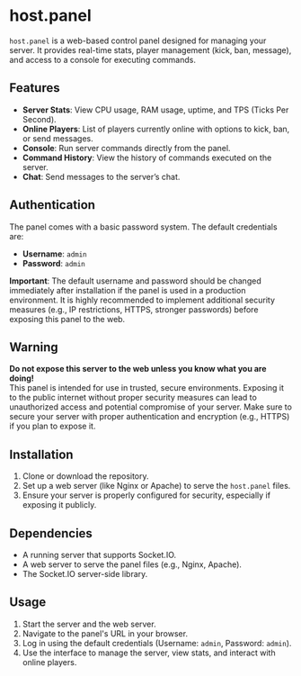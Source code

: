 # host.panel

`host.panel` is a web-based control panel designed for managing your server. It provides real-time stats, player management (kick, ban, message), and access to a console for executing commands. 

## Features
- **Server Stats**: View CPU usage, RAM usage, uptime, and TPS (Ticks Per Second).
- **Online Players**: List of players currently online with options to kick, ban, or send messages.
- **Console**: Run server commands directly from the panel.
- **Command History**: View the history of commands executed on the server.
- **Chat**: Send messages to the server’s chat.

## Authentication
The panel comes with a basic password system. The default credentials are:
- **Username**: `admin`
- **Password**: `admin`

**Important**: The default username and password should be changed immediately after installation if the panel is used in a production environment. It is highly recommended to implement additional security measures (e.g., IP restrictions, HTTPS, stronger passwords) before exposing this panel to the web.

## Warning
**Do not expose this server to the web unless you know what you are doing!**  
This panel is intended for use in trusted, secure environments. Exposing it to the public internet without proper security measures can lead to unauthorized access and potential compromise of your server. Make sure to secure your server with proper authentication and encryption (e.g., HTTPS) if you plan to expose it.

## Installation

1. Clone or download the repository.
2. Set up a web server (like Nginx or Apache) to serve the `host.panel` files.
3. Ensure your server is properly configured for security, especially if exposing it publicly.

## Dependencies

- A running server that supports Socket.IO.
- A web server to serve the panel files (e.g., Nginx, Apache).
- The Socket.IO server-side library.

## Usage

1. Start the server and the web server.
2. Navigate to the panel's URL in your browser.
3. Log in using the default credentials (Username: `admin`, Password: `admin`).
4. Use the interface to manage the server, view stats, and interact with online players.
